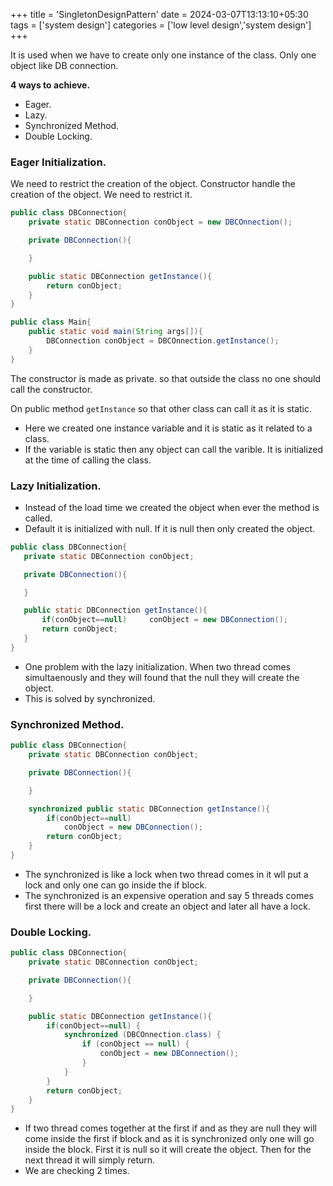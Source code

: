 +++
title = 'SingletonDesignPattern'
date = 2024-03-07T13:13:10+05:30
tags = ['system design']
categories = ['low level design','system design']
+++

It is used when we have to create only one instance of the class.
Only one object like DB connection.

**4 ways to achieve.**
- Eager.
- Lazy.
- Synchronized Method.
- Double Locking.

### Eager Initialization.

We need to restrict the creation of the object. Constructor handle the creation of the object. We need to restrict it.

```java
public class DBConnection{
    private static DBConnection conObject = new DBCOnnection();

    private DBConnection(){

    }

    public static DBConnection getInstance(){
        return conObject;
    }
}
```
```java
public class Main{
    public static void main(String args[]){
        DBConnection conObject = DBCOnnection.getInstance();
    }
}
```
The constructor is made as private.
so that outside the class no one should call the constructor.

On public method `getInstance` so that other class can call it as it is static.
- Here we created one instance variable and it is static as it related to a class.
- If the variable is static then any object can call the varible. It is initialized at the time of calling the class.


### Lazy Initialization.
- Instead of the load time we created the object when ever the method is called.
- Default it is initialized with null. If it is null then only created the object.
 ```java
 public class DBConnection{
    private static DBConnection conObject;

    private DBConnection(){

    }

    public static DBConnection getInstance(){
        if(conObject==null)     conObject = new DBConnection();
        return conObject;
    }
}
```
- One problem with the lazy initialization. When two thread comes simultaenously and they will found that the null they will create the object.
- This is solved by synchronized.

### Synchronized Method.

```java
public class DBConnection{
    private static DBConnection conObject;

    private DBConnection(){

    }

    synchronized public static DBConnection getInstance(){
        if(conObject==null)     
            conObject = new DBConnection();
        return conObject;
    }
}
```
- The synchronized is like a lock when two thread comes in it wll put a lock and only one can go inside the if block.
- The synchronized is an expensive operation and say 5 threads comes first there will be a lock and create an object and later all have a lock.

### Double Locking.
```java
public class DBConnection{
    private static DBConnection conObject;

    private DBConnection(){

    }

    public static DBConnection getInstance(){
        if(conObject==null) {
            synchronized (DBCOnnection.class) {
                if (conObject == null) {
                    conObject = new DBConnection();
                }
            }
        }
        return conObject;
    }
}
```

- If two thread comes together at the first if and as they are null they will come inside the first if block and as it is synchronized only one will go inside the block. First it is null so it will create the object. Then for the next thread it will simply return.
- We are checking 2 times.